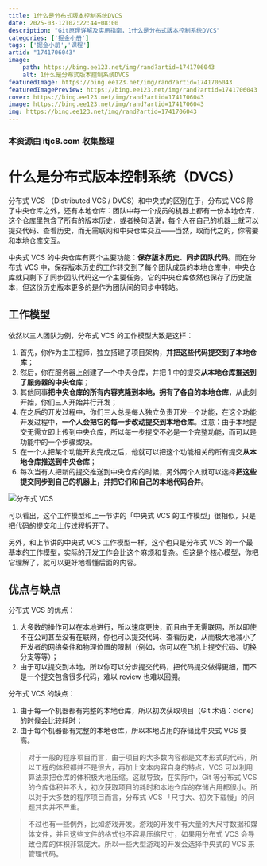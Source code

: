 ```yaml
---
title: 1什么是分布式版本控制系统DVCS
date: 2025-03-12T02:22:44+08:00
description: "Git原理详解及实用指南，1什么是分布式版本控制系统DVCS"
categories: ['掘金小册']
tags: ['掘金小册','课程']
artid: "1741706043"
image:
    path: https://bing.ee123.net/img/rand?artid=1741706043
    alt: 1什么是分布式版本控制系统DVCS
featuredImage: https://bing.ee123.net/img/rand?artid=1741706043
featuredImagePreview: https://bing.ee123.net/img/rand?artid=1741706043
cover: https://bing.ee123.net/img/rand?artid=1741706043
image: https://bing.ee123.net/img/rand?artid=1741706043
img: https://bing.ee123.net/img/rand?artid=1741706043
---
```


### 本资源由 itjc8.com 收集整理
# 什么是分布式版本控制系统（DVCS）

分布式 VCS （Distributed VCS / DVCS）和中央式的区别在于，分布式 VCS 除了中央仓库之外，还有本地仓库：团队中每一个成员的机器上都有一份本地仓库，这个仓库里包含了所有的版本历史，或者换句话说，每个人在自己的机器上就可以提交代码、查看历史，而无需联网和中央仓库交互——当然，取而代之的，你需要和本地仓库交互。

中央式 VCS 的中央仓库有两个主要功能：**保存版本历史**、**同步团队代码**。而在分布式 VCS 中，保存版本历史的工作转交到了每个团队成员的本地仓库中，中央仓库就只剩下了同步团队代码这一个主要任务。它的中央仓库依然也保存了历史版本，但这份历史版本更多的是作为团队间的同步中转站。

## 工作模型

依然以三人团队为例，分布式 VCS 的工作模型大致是这样：

1. 首先，你作为主工程师，独立搭建了项目架构，**并把这些代码提交到了本地仓库**；
2. 然后，你在服务器上创建了一个中央仓库，并把 1 中的提交**从本地仓库推送到了服务器的中央仓库**；
3. 其他同事**把中央仓库的所有内容克隆到本地，拥有了各自的本地仓库**，从此刻开始，你们三人开始并行开发；
4. 在之后的开发过程中，你们三人总是每人独立负责开发一个功能，在这个功能开发过程中，**一个人会把它的每一步改动提交到本地仓库**。注意：由于本地提交无需立即上传到中央仓库，所以每一步提交不必是一个完整功能，而可以是功能中的一个步骤或块。
5. 在一个人把某个功能开发完成之后，他就可以把这个功能相关的所有提交**从本地仓库推送到中央仓库**；
6. 每次当有人把新的提交推送到中央仓库的时候，另外两个人就可以选择**把这些提交同步到自己的机器上，并把它们和自己的本地代码合并**。

![分布式 VCS](https://user-gold-cdn.xitu.io/2017/11/30/1600a9a4a20c2e6e?w=657&h=446&f=jpeg&s=30737)

可以看出，这个工作模型和上一节讲的「中央式 VCS 的工作模型」很相似，只是把代码的提交和上传过程拆开了。

另外，和上节讲的中央式 VCS 工作模型一样，这个也只是分布式 VCS 的一个最基本的工作模型，实际的开发工作会比这个麻烦和复杂。但这是个核心模型，你把它理解了，就可以更好地看懂后面的内容。

## 优点与缺点

分布式 VCS 的优点：

1. 大多数的操作可以在本地进行，所以速度更快，而且由于无需联网，所以即使不在公司甚至没有在联网，你也可以提交代码、查看历史，从而极大地减小了开发者的网络条件和物理位置的限制（例如，你可以在飞机上提交代码、切换分支等等）；
2. 由于可以提交到本地，所以你可以分步提交代码，把代码提交做得更细，而不是一个提交包含很多代码，难以 review 也难以回溯。

分布式 VCS 的缺点：

1. 由于每一个机器都有完整的本地仓库，所以初次获取项目（Git 术语：clone）的时候会比较耗时；
2. 由于每个机器都有完整的本地仓库，所以本地占用的存储比中央式 VCS 要高。

> 对于一般的程序项目而言，由于项目的大多数内容都是文本形式的代码，所以工程的体积都并不是很大，再加上文本内容自身的特点，VCS 可以利用算法来把仓库的体积极大地压缩。这就导致，在实际中，Git 等分布式 VCS 的仓库体积并不大，初次获取项目的耗时和本地仓库的存储占用都很小。所以对于大多数的程序项目而言，分布式 VCS 「尺寸大、初次下载慢」的问题其实并不严重。

> 不过也有一些例外，比如游戏开发。游戏的开发中有大量的大尺寸数据和媒体文件，并且这些文件的格式也不容易压缩尺寸，如果用分布式 VCS 会导致仓库的体积非常庞大。所以一些大型游戏的开发会选择中央式的 VCS 来管理代码。